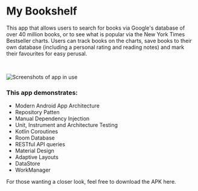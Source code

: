 # My Bookshelf

This app that allows users to search for books via Google's database of over 40 million books, or to see what is popular via the New York Times Bestseller charts. Users can track books on the charts, save books to their own database (including a personal rating and reading notes) and mark their favourites for easy perusal.

<br>

![Screenshots of app in use](collage.png?raw=true "Screenshots")

### This app demonstrates:
<ul>
  <li>Modern Android App Architecture</li>
  <li>Repository Patten</li>
  <li>Manual Dependency Injection</li>
  <li>Unit, Instrument and Architecture Testing</li>
  <li>Kotlin Coroutines</li>
  <li>Room Database</li>
  <li>RESTful API queries</li>
  <li>Material Design</li>
  <li>Adaptive Layouts</li>
  <li>DataStore</li>
  <li>WorkManager</li>
</ul>

For those wanting a closer look, feel free to download the APK here.
